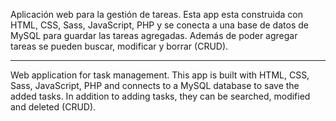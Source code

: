 Aplicación web para la gestión de tareas. Esta app esta construida con HTML, CSS, Sass, JavaScript, PHP y se conecta a una base de datos de MySQL para guardar las tareas agregadas. Además de poder agregar tareas se pueden buscar, modificar y borrar (CRUD).

-------------------------------------------------------------------------

Web application for task management. This app is built with HTML, CSS, Sass, JavaScript, PHP and connects to a MySQL database to save the added tasks. In addition to adding tasks, they can be searched, modified and deleted (CRUD).
